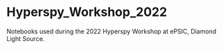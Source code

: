 # Hyperspy_Workshop_2022
Notebooks used during the 2022 Hyperspy Workshop at ePSIC, Diamond Light Source.
